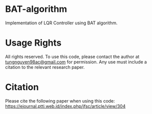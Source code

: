 # BAT-algorithm

Implementation of LQR Controller using BAT algorithm.

# Usage Rights
All rights reserved. To use this code, please contact the author at tungnguyen98ac@gmail.com for permission. Any use must include a citation to the relevant research paper.

# Citation
Please cite the following paper when using this code:
https://ejournal.ptti.web.id/index.php/jfsc/article/view/304
